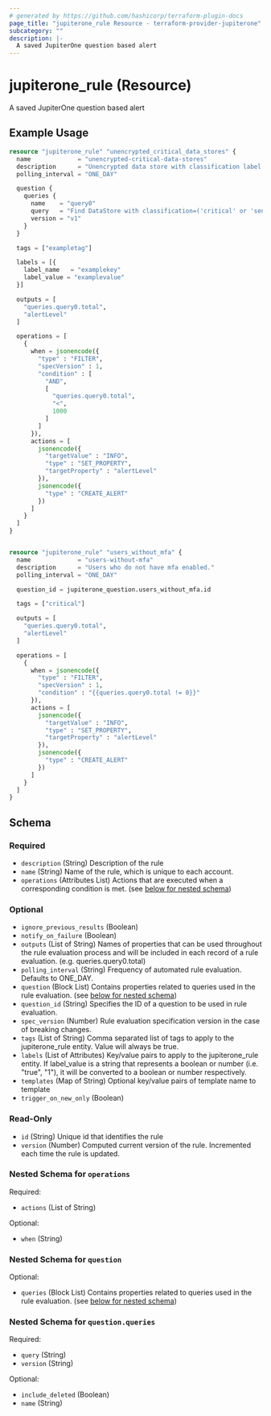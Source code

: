 ```yaml
---
# generated by https://github.com/hashicorp/terraform-plugin-docs
page_title: "jupiterone_rule Resource - terraform-provider-jupiterone"
subcategory: ""
description: |-
  A saved JupiterOne question based alert
---
```


# jupiterone_rule (Resource)

A saved JupiterOne question based alert

## Example Usage

```terraform
resource "jupiterone_rule" "unencrypted_critical_data_stores" {
  name             = "unencrypted-critical-data-stores"
  description      = "Unencrypted data store with classification label of 'critical' or 'sensitive' or 'confidential' or 'restricted'"
  polling_interval = "ONE_DAY"

  question {
    queries {
      name    = "query0"
      query   = "Find DataStore with classification=('critical' or 'sensitive' or 'confidential' or 'restricted') and encrypted!=true"
      version = "v1"
    }
  }

  tags = ["exampletag"]

  labels = [{
    label_name   = "examplekey"
    label_value = "examplevalue"
  }]

  outputs = [
    "queries.query0.total",
    "alertLevel"
  ]

  operations = [
    {
      when = jsonencode({
        "type" : "FILTER",
        "specVersion" : 1,
        "condition" : [
          "AND",
          [
            "queries.query0.total",
            "<",
            1000
          ]
        ]
      }),
      actions = [
        jsonencode({
          "targetValue" : "INFO",
          "type" : "SET_PROPERTY",
          "targetProperty" : "alertLevel"
        }),
        jsonencode({
          "type" : "CREATE_ALERT"
        })
      ]
    }
  ]
}


resource "jupiterone_rule" "users_without_mfa" {
  name             = "users-without-mfa"
  description      = "Users who do not have mfa enabled."
  polling_interval = "ONE_DAY"

  question_id = jupiterone_question.users_without_mfa.id

  tags = ["critical"]

  outputs = [
    "queries.query0.total",
    "alertLevel"
  ]

  operations = [
    {
      when = jsonencode({
        "type" : "FILTER",
        "specVersion" : 1,
        "condition" : "{{queries.query0.total != 0}}"
      }),
      actions = [
        jsonencode({
          "targetValue" : "INFO",
          "type" : "SET_PROPERTY",
          "targetProperty" : "alertLevel"
        }),
        jsonencode({
          "type" : "CREATE_ALERT"
        })
      ]
    }
  ]
}
```

<!-- schema generated by tfplugindocs -->

## Schema

### Required

- `description` (String) Description of the rule
- `name` (String) Name of the rule, which is unique to each account.
- `operations` (Attributes List) Actions that are executed when a corresponding condition is met. (see [below for nested schema](#nestedatt--operations))

### Optional

- `ignore_previous_results` (Boolean)
- `notify_on_failure` (Boolean)
- `outputs` (List of String) Names of properties that can be used throughout the rule evaluation process and will be included in each record of a rule evaluation. (e.g. queries.query0.total)
- `polling_interval` (String) Frequency of automated rule evaluation. Defaults to ONE_DAY.
- `question` (Block List) Contains properties related to queries used in the rule evaluation. (see [below for nested schema](#nestedblock--question))
- `question_id` (String) Specifies the ID of a question to be used in rule evaluation.
- `spec_version` (Number) Rule evaluation specification version in the case of breaking changes.
- `tags` (List of String) Comma separated list of tags to apply to the jupiterone_rule entity. Value will always be true.
- `labels` (List of Attributes) Key/value pairs to apply to the jupiterone_rule entity. If label_value is a string that represents a boolean or number (i.e. "true", "1"), it will be converted to a boolean or number respectively.
- `templates` (Map of String) Optional key/value pairs of template name to template
- `trigger_on_new_only` (Boolean)

### Read-Only

- `id` (String) Unique id that identifies the rule
- `version` (Number) Computed current version of the rule. Incremented each time the rule is updated.

<a id="nestedatt--operations"></a>

### Nested Schema for `operations`

Required:

- `actions` (List of String)

Optional:

- `when` (String)

<a id="nestedblock--question"></a>

### Nested Schema for `question`

Optional:

- `queries` (Block List) Contains properties related to queries used in the rule evaluation. (see [below for nested schema](#nestedblock--question--queries))

<a id="nestedblock--question--queries"></a>

### Nested Schema for `question.queries`

Required:

- `query` (String)
- `version` (String)

Optional:

- `include_deleted` (Boolean)
- `name` (String)

